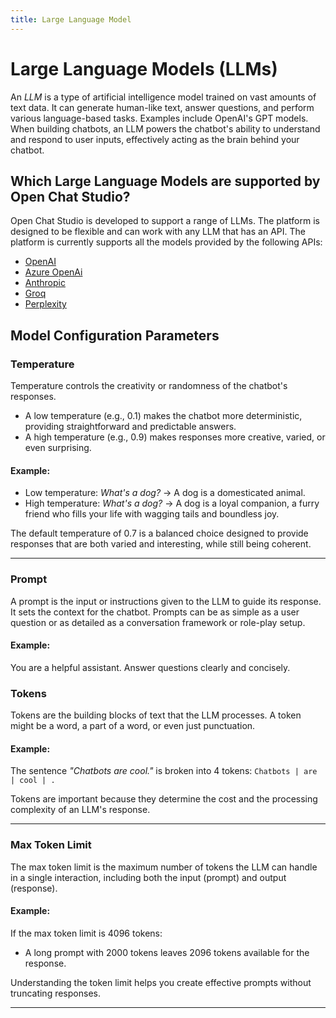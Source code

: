 ```yaml
---
title: Large Language Model
---
```


# Large Language Models (LLMs)
An *LLM* is a type of artificial intelligence model trained on vast amounts of text data. It can generate human-like text, answer questions, and perform various language-based tasks. Examples include OpenAI's GPT models.
When building chatbots, an LLM powers the chatbot's ability to understand and respond to user inputs, effectively acting as the brain behind your chatbot.

## Which Large Language Models are supported by Open Chat Studio?

Open Chat Studio is developed to support a range of LLMs. The platform is designed to be flexible and can work with any
LLM that has an API. The platform is currently supports all the models provided by the following APIs:

* [OpenAI](https://platform.openai.com/docs/models)
* [Azure OpenAi](https://learn.microsoft.com/en-us/azure/ai-services/openai/concepts/models?tabs=python-secure%2Cglobal-standard%2Cstandard-chat-completions)
* [Anthropic](https://docs.anthropic.com/en/docs/about-claude/models_)
* [Groq](https://console.groq.com/docs/models)
* [Perplexity](https://docs.perplexity.ai/guides/model-cards)

## Model Configuration Parameters

### Temperature
Temperature controls the creativity or randomness of the chatbot's responses.

- A low temperature (e.g., 0.1) makes the chatbot more deterministic, providing straightforward and predictable answers.
- A high temperature (e.g., 0.9) makes responses more creative, varied, or even surprising.

#### Example:
- Low temperature: *What's a dog?* → A dog is a domesticated animal.
- High temperature: *What's a dog?* → A dog is a loyal companion, a furry friend who fills your life with wagging tails and boundless joy.

The default temperature of 0.7 is a balanced choice designed to provide responses that are both varied and  interesting, while still being coherent.

---

### Prompt
A prompt is the input or instructions given to the LLM to guide its response. It sets the context for the chatbot. Prompts can be as simple as a user question or as detailed as a conversation framework or role-play setup.

#### Example:
You are a helpful assistant. Answer questions clearly and concisely.


### Tokens
Tokens are the building blocks of text that the LLM processes. A token might be a word, a part of a word, or even just punctuation.

#### Example:
The sentence *"Chatbots are cool."* is broken into 4 tokens:
`Chatbots | are | cool | .`

Tokens are important because they determine the cost and the processing complexity of an LLM's response.

---

### Max Token Limit
The max token limit is the maximum number of tokens the LLM can handle in a single interaction, including both the input (prompt) and output (response).

#### Example:
If the max token limit is 4096 tokens:
- A long prompt with 2000 tokens leaves 2096 tokens available for the response.

Understanding the token limit helps you create effective prompts without truncating responses.

---
